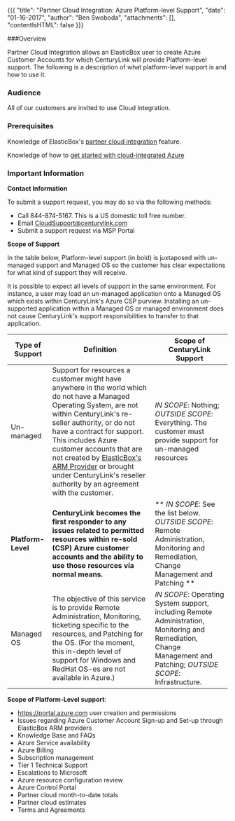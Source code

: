{{{
  "title": "Partner Cloud Integration: Azure Platform-level Support",
  "date": "01-16-2017",
  "author": "Ben Swoboda",
  "attachments": [],
  "contentIsHTML": false
}}}

###Overview

Partner Cloud Integration allows an ElasticBox user to create Azure Customer Accounts for which CenturyLink will provide Platform-level support. The following is a description of what platform-level support is and how to use it.

### Audience

All of our customers are invited to use Cloud Integration.

### Prerequisites

Knowledge of ElasticBox's [partner cloud integration](../ElasticBox/partner-cloud-integration.md) feature.

Knowledge of how to [get started with cloud-integrated Azure](../ElasticBox/partner-cloud-integration-azure-new.md)

### Important Information

**Contact Information**

To submit a support request, you may do so via the following methods:

* Call 844-874-5167. This is a US domestic toll free number.
* Email CloudSupport@centurylink.com
* Submit a support request via MSP Portal

**Scope of Support**

In the table below, Platform-level support (in bold) is juxtaposed with un-managed support and Managed OS so the customer has clear expectations for what kind of support they will receive.

It is possible to expect all levels of support in the same environment. For instance, a user may load an un-managed application onto a Managed OS which exists within CenturyLink's Azure CSP purview. Installing an un-supported application within a Managed OS or managed environment does not cause CenturyLink's support responsibilities to transfer to that application.  

Type of Support | Definition | Scope of CenturyLink Support
--- | --- | ---
Un-managed | Support for resources a customer might have anywhere in the world which do not have a Managed Operating System, are not within CenturyLink's re-seller authority, or do not have a contract for support. This includes Azure customer accounts that are not created by [ElasticBox's ARM Provider](../ElasticBox/partner-cloud-integration-azure-new.md) or brought under CenturyLink's reseller authority by an agreement with the customer. | *IN SCOPE*: Nothing; *OUTSIDE SCOPE*: Everything. The customer must provide support for un-managed resources
**Platform-Level** | **CenturyLink becomes the first responder to any issues related to permitted resources within re-sold (CSP) Azure customer accounts and the ability to use those resources via normal means.** | ** *IN SCOPE*: See the list below. *OUTSIDE SCOPE*: Remote Administration, Monitoring and Remediation, Change Management and Patching **
Managed OS | The objective of this service is to provide Remote Administration, Monitoring, ticketing specific to the resources, and Patching for the OS. (For the moment, this in-depth level of support for Windows and RedHat OS-es are not available in Azure.)|  *IN SCOPE*: Operating System support, including Remote Administration, Monitoring and Remediation, Change Management and Patching; *OUTSIDE SCOPE*: Infrastructure.

**Scope of Platform-Level support**:

  * https://portal.azure.com user creation and permissions
  * Issues regarding Azure Customer Account Sign-up and Set-up through ElasticBox ARM providers
  * Knowledge Base and FAQs
  * Azure Service availability
  * Azure Billing
  * Subscription management
  * Tier 1 Technical Support
  * Escalations to Microsoft
  * Azure resource configuration review
  * Azure Control Portal
  * Partner cloud month-to-date totals
  * Partner cloud estimates
  * Terms and Agreements
